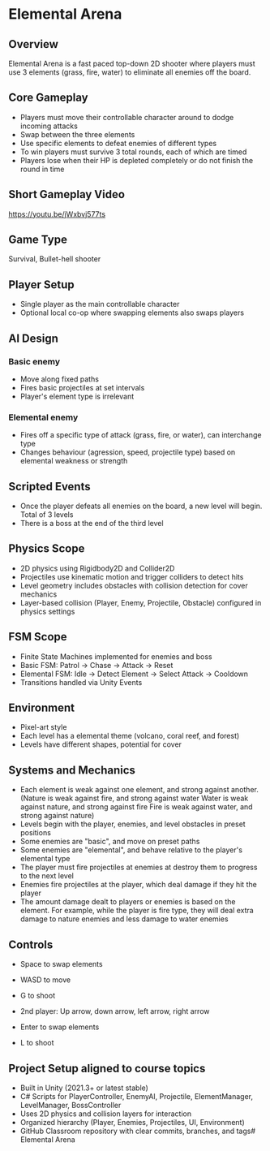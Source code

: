 # Elemental Arena

## Overview
Elemental Arena is a fast paced top-down 2D shooter where players must use 3 elements (grass, fire, water) to eliminate all enemies off the board.

## Core Gameplay
- Players must move their controllable character around to dodge incoming attacks
- Swap between the three elements
- Use specific elements to defeat enemies of different types
- To win players must survive 3 total rounds, each of which are timed
- Players lose when their HP is depleted completely or do not finish the round in time

## Short Gameplay Video
https://youtu.be/jWxbvj577ts

## Game Type
Survival, Bullet-hell shooter

## Player Setup
- Single player as the main controllable character
- Optional local co-op where swapping elements also swaps players

## AI Design
### Basic enemy
- Move along fixed paths
- Fires basic projectiles at set intervals
- Player's element type is irrelevant

### Elemental enemy
- Fires off a specific type of attack (grass, fire, or water), can interchange type
- Changes behaviour (agression, speed, projectile type) based on elemental weakness or strength

## Scripted Events
- Once the player defeats all enemies on the board, a new level will begin. Total of 3 levels
- There is a boss at the end of the third level

## Physics Scope
- 2D physics using Rigidbody2D and Collider2D
- Projectiles use kinematic motion and trigger colliders to detect hits
- Level geometry includes obstacles with collision detection for cover mechanics
- Layer-based collision (Player, Enemy, Projectile, Obstacle) configured in physics settings

## FSM Scope
- Finite State Machines implemented for enemies and boss
- Basic FSM: Patrol → Chase → Attack → Reset
- Elemental FSM: Idle → Detect Element → Select Attack → Cooldown
- Transitions handled via Unity Events

## Environment
- Pixel-art style
- Each level has a elemental theme (volcano, coral reef, and forest)
- Levels have different shapes, potential for cover

## Systems and Mechanics
- Each element is weak against one element, and strong against another. 
(Nature is weak against fire, and strong against water
Water is weak against nature, and strong against fire
Fire is weak against water, and strong against nature)
- Levels begin with the player, enemies, and level obstacles in preset positions 
- Some enemies are "basic", and move on preset paths
- Some enemies are "elemental", and behave relative to the player's elemental type
- The player must fire projectiles at enemies at destroy them to progress to the next level
- Enemies fire projectiles at the player, which deal damage if they hit the player
- The amount damage dealt to players or enemies is based on the element. For example, while the player is fire type, they will deal extra damage to nature enemies and less damage to water enemies

## Controls
- Space to swap elements
- WASD to move
- G to shoot

- 2nd player: Up arrow, down arrow, left arrow, right arrow
- Enter to swap elements
- L to shoot

## Project Setup aligned to course topics
- Built in Unity (2021.3+ or latest stable)
- C# Scripts for PlayerController, EnemyAI, Projectile, ElementManager, LevelManager, BossController
- Uses 2D physics and collision layers for interaction
- Organized hierarchy (Player, Enemies, Projectiles, UI, Environment)
- GitHub Classroom repository with clear commits, branches, and tags# Elemental Arena
